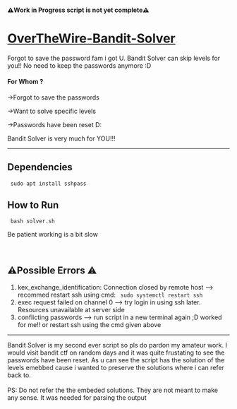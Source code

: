 <h4><b>⚠️Work in Progress script is not yet complete⚠️</b></h4>

# <a href="https://overthewire.org/wargames/bandit/">OverTheWire-Bandit-Solver</a>
Forgot to save the password fam i got U. Bandit Solver can skip levels for you!! No need to keep the passwords anymore :D 

<h4>For Whom ?</h4>
<p>->Forgot to save the passwords</p>
<p>->Want to solve specific levels</p>
<p>->Passwords have been reset D:</p>

<p>Bandit Solver is very much for YOU!!!</p>

<hr>

<h2>Dependencies</h2>
<code> sudo apt install sshpass </code>

<h2>How to Run</h2>
<code> bash solver.sh </code>
<p>Be patient working is a bit slow</p><br>
<h2>⚠️Possible Errors ⚠️</h2>
<ol>
  <li> kex_exchange_identification: Connection closed by remote host --> recommed restart ssh using cmd: <code> sudo systemctl restart ssh </code></li>
  <li>exec request failed on channel 0  --> try login in using ssh later. Resources unavailable at server side</li>
  <li>conflicting passwords --> run script in a new terminal again ;D worked for me!! or restart ssh using the cmd given above</li>
</ol>

<hr>
Bandit Solver is my second ever script so pls do pardon my amateur work. I would visit bandit ctf on random days and it was quite frustating to see the passwords have been reset. As u can see the script has the solution of the levels emebbed cause i wanted to preserve the solutions where i can refer back to.
<br>
<br>
PS: Do not refer the the embeded solutions. They are not meant to make any sense. It was needed for parsing the output

